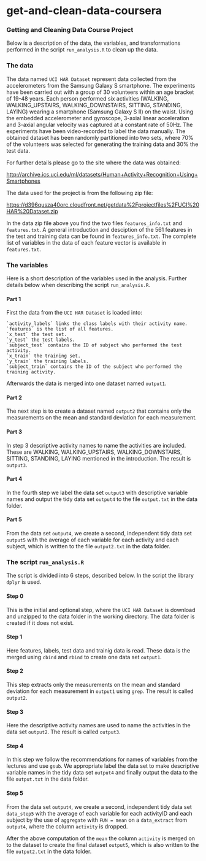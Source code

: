 # get-and-clean-data-coursera
### Getting and Cleaning Data Course Project

Below is a description of the data, the variables, and transformations performed in the script `run_analysis.R` to clean up the data.

### The data

The data named `UCI HAR Dataset` represent data collected from the accelerometers from the Samsung Galaxy S smartphone. 
The experiments have been carried out with a group of 30 volunteers within an age bracket of 19-48 years. 
Each person performed six activities (WALKING, WALKING_UPSTAIRS, WALKING_DOWNSTAIRS, SITTING, STANDING, LAYING) 
wearing a smartphone (Samsung Galaxy S II) on the waist. Using the embedded accelerometer and gyroscope, 
3-axial linear acceleration and 3-axial angular velocity was captured at a constant rate of 50Hz. 
The experiments have been video-recorded to label the data manually. 
The obtained dataset has been randomly partitioned into two sets, where 70% of the volunteers was selected for 
generating the training data and 30% the test data.

For further details please go to the site where the data was obtained:

  <http://archive.ics.uci.edu/ml/datasets/Human+Activity+Recognition+Using+Smartphones>

The data used for the project is from the following zip file:

  <https://d396qusza40orc.cloudfront.net/getdata%2Fprojectfiles%2FUCI%20HAR%20Dataset.zip>

 In the data zip file above you find the two files `features_info.txt` and `features.txt`.
 A general introduction and desciption of the 561 features in the test and training data can be found in `features_info.txt`. 
 The complete list of variables in the data of each feature vector is available in `features.txt`.
 
 
### The variables

Here is a short description of the variables used in the analysis. Further details below when describing the 
script `run_analysis.R`.

#### Part 1

First the data from the `UCI HAR Dataset` is loaded into:

    `activity_labels` links the class labels with their activity name.
    `features` is the list of all features.
    `x_test` the test set.
    `y_test` the test labels.
    `subject_test` contains the ID of subject who performed the test activity.
    `x_train` the training set.
    `y_train` the training labels.
    `subject_train` contains the ID of the subject who performed the training activity.

Afterwards the data is merged into one dataset named `output1`.

#### Part 2

The next step is to create a dataset named `output2` that contains only the measurements on the mean and standard deviation for each measurement.

#### Part 3
In step 3 descriptive activity names to name the activities are included. These are WALKING, WALKING_UPSTAIRS, WALKING_DOWNSTAIRS, SITTING, STANDING, LAYING mentioned in the introduction. The result is `output3`.

#### Part 4
In the fourth step we label the data set `output3` with descriptive variable names and output the tidy data set `output4` to the file `output.txt` in the data folder.

#### Part 5
From the data set `output4`, we create a second, independent tidy data set `output5` with the average of each variable for each activity and each subject, which is written to the file `output2.txt` in the data folder.

### The script `run_analysis.R`

The script is divided into 6 steps, described below. In the script the library `dplyr` is used.

#### Step 0
This is the initial and optional step, where the `UCI HAR Dataset` is download and unzipped to the data folder in the working directory. The data folder is created if it does not exist.

#### Step 1
Here features, labels, test data and trainig data is read. These data is the merged using `cbind` and `rbind` to create one data set `output1`.

#### Step 2
This step extracts only the measurements on the mean and standard deviation for each measurement in `output1` using `grep`. The result is called `output2`.

#### Step 3
Here the descriptive activity names are used to name the activities in the data set `output2`. The result is called `output3`.

#### Step 4
In this step we follow the recommendations for names of variables from the lectures and use `gsub`.
We appropriate label the data set to make descriptive variable names in the tidy data set `output4`
and finally output the data to the file `output.txt` in the data folder.

#### Step 5
From the data set `output4`, we create a second, independent tidy data set `data_step5` with the average of each variable for each activityID and each subject by the use of `aggregate` with `FUN = mean` on a `data_extract` from `output4`, where the column `activity` is dropped. 

After the above computation of the `mean` the column `activity` is merged on to the dataset to create the final dataset `output5`,
which is also written to the file `output2.txt` in the data folder.
